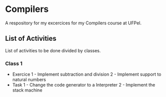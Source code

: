 # Compilers
A respository for my excercices for my Compilers course at UFPel.

## List of Activities
List of activities to be done divided by classes.

### Class 1
- Exercice
		1 - Implement subtraction and division
		2 - Implement support to natural numbers
- Task
		1 - Change the code generator to a Interpreter
		2 - Implement the stack machine

